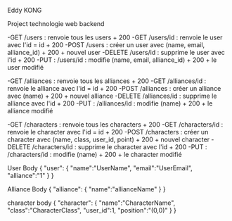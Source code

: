 Eddy KONG

Project technologie web backend

-GET /users : renvoie tous les users + 200
-GET /users/id : renvoie le user avec l'id = id + 200
-POST /users : créer un user avec (name, email, alliance_id) + 200 + nouvel user
-DELETE /users/id : supprime le user avec l'id + 200
-PUT : /users/id : modifie (name, email, alliance_id) + 200 + le user modifié

-GET /alliances : renvoie tous les alliances + 200
-GET /alliances/id : renvoie le alliance avec l'id = id + 200
-POST /alliances : créer un alliance avec (name) + 200 + nouvel alliance
-DELETE /alliances/id : supprime le alliance avec l'id + 200
-PUT : /alliances/id : modifie (name) + 200 + le alliance modifié

-GET /characters : renvoie tous les characters + 200
-GET /characters/id : renvoie le character avec l'id = id + 200
-POST /characters : créer un character avec (name, class, user_id, point) + 200 + nouvel character
-DELETE /characters/id : supprime le character avec l'id + 200
-PUT : /characters/id : modifie (name) + 200 + le character modifié

User Body
{
	"user":
	{
		"name":"UserName",
		"email":"UserEmail",
		"alliance":"1"
	}
}

Alliance Body
{
	"alliance":
	{
		"name":"allianceName"
	}
}

character body
{
	"character":
	{
		"name":"CharacterName",
		"class":"CharacterClass",
		"user_id":1,
		"position":"(0,0)"
	}
}
